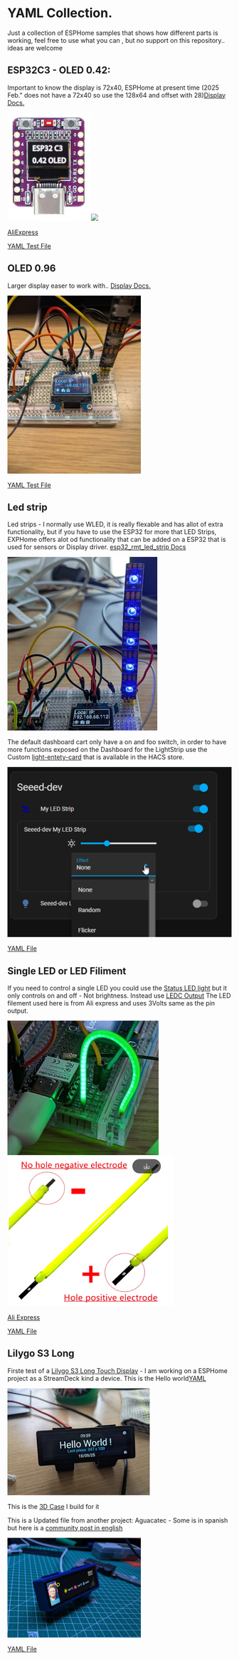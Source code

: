 # YAML Collection.

Just a collection of ESPHome samples that shows how different parts is working, feel free to use what you can , but no support on this repository.. ideas are welcome 


## ESP32C3 - OLED 0.42:
Important to know the display is 72x40, ESPHome at present time (2025 Feb." does not have a 72x40 so use the 128x64 and offset with 28)[Display Docs.](https://esphome.io/components/display/)

![ESP32-C3 OLED](images/esp32c3-oled.png)![](../images/esp32c3-oled-local-IP_300x400.jpg
)

[AliExpress](https://www.aliexpress.com/item/1005007342383107.html?spm=a2g0o.order_list.order_list_main.181.21ef79d2pBUubG)

[YAML Test File](<Misc. YAML files/small-display-test.yaml>)

## OLED 0.96
Larger display easer to work with.. [Display Docs.](https://esphome.io/components/display/)

![0.96 OLED](images/esp32-c3%20-%20oled%200.9_300x400.jpg)

[YAML Test File](<Misc. YAML files/esphome-0.94%20SSD1303%20Display.yaml>)

## Led strip 
Led strips - I normally use WLED, it is really flexable and has allot of extra functionality, but if you have to use the ESP32 for more that LED Strips, EXPHome offers alot od functionality that can be added on a ESP32 that is used for sensors or Display driver. [esp32_rmt_led_strip Docs](https://esphome.io/components/light/esp32_rmt_led_strip)

![alt text](<images/Breadboard-light strip.png>)

The default dashboard cart only have a on and foo switch, in order to have more functions exposed on the Dashboard for the LightStrip use the Custom [light-entety-card](https://github.com/ljmerza/light-entity-card) that is available in the HACS store. 

![](images/custom-light-card.png)

[YAML File](<Misc. YAML files/esphome-Light-strip.yaml>)

## Single LED or LED Filiment
If you need to control a single LED you could use the [Status LED light](https://esphome.io/components/light/status_led.html) but it only controls on and off - Not brightness. Instead use [LEDC Output](https://esphome.io/components/output/ledc) 
The LED filement used here is from Ali express and uses 3Volts same as the pin output.

![setup](images/led-filament.png)![poliazation](images/Led-filement-polaization.png)

[Ali Express](https://www.aliexpress.com/item/1005007294507470.html?spm=a2g0o.order_list.order_list_main.89.7ae279d2L82cOK)

[YAML File](<Misc. YAML files/esphome-Single LED.yaml>)

## Lilygo S3 Long
Firste test of a [Lilygo S3 Long Touch Display](https://lilygo.cc/products/t-display-s3-long?pr_prod_strat=jac&pr_rec_id=decea97a3&pr_rec_pid=7526315688117&pr_ref_pid=8060214935733&pr_seq=uniform) - I am working on a ESPHome project as a StreamDeck kind a device.
This is the Hello world[YAML](<Misc. YAML files/Lilygo T-Display S3 Long - Hello World.yaml>)

![Setup](<images/Lilygo T-Display S3 Long - Hello World.jpg>)

This is the [3D Case](https://makerworld.com/en/models/1070855-lilygo-t-deisplay-s3-long-case-w-stand#profileId-1060745) I build for it

This is a Updated file from another project: Aguacatec - Some is in spanish but here is a [community post in english](https://community.home-assistant.io/t/lilygo-t-display-s3-long-habbit-desk/839149)

![Setup](<images/LilygoS3First go.jpg>)

[YAML File](<Misc. YAML files/esphome-Lilygo-S3-Long - New first version fixed.yaml>)




